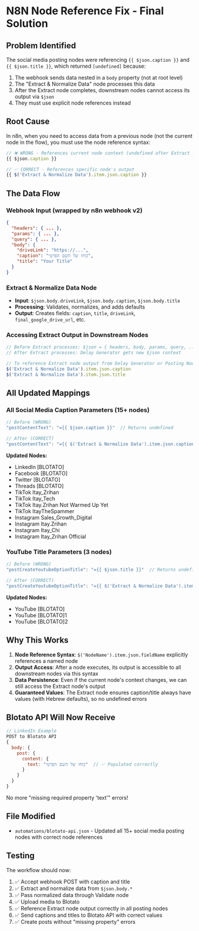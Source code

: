 # N8N Node Reference Fix - Final Solution

## Problem Identified
The social media posting nodes were referencing `{{ $json.caption }}` and `{{ $json.title }}`, which returned `[undefined]` because:

1. The webhook sends data nested in a `body` property (not at root level)
2. The "Extract & Normalize Data" node processes this data
3. After the Extract node completes, downstream nodes cannot access its output via `$json`
4. They must use explicit node references instead

## Root Cause
In n8n, when you need to access data from a previous node (not the current node in the flow), you must use the node reference syntax:

```javascript
// ❌ WRONG - References current node context (undefined after Extract node)
{{ $json.caption }}

// ✅ CORRECT - References specific node's output
{{ $('Extract & Normalize Data').item.json.caption }}
```

## The Data Flow

### Webhook Input (wrapped by n8n webhook v2)
```json
{
  "headers": { ... },
  "params": { ... },
  "query": { ... },
  "body": {
    "driveLink": "https://...",
    "caption": "כוחו של השם הפרטי",
    "title": "Your Title"
  }
}
```

### Extract & Normalize Data Node
- **Input**: `$json.body.driveLink`, `$json.body.caption`, `$json.body.title`
- **Processing**: Validates, normalizes, and adds defaults
- **Output**: Creates fields: `caption`, `title`, `driveLink`, `final_google_drive_url`, etc.

### Accessing Extract Output in Downstream Nodes
```javascript
// Before Extract processes: $json = { headers, body, params, query, ... }
// After Extract processes: Delay Generator gets new $json context

// To reference Extract node output from Delay Generator or Posting Nodes:
$('Extract & Normalize Data').item.json.caption
$('Extract & Normalize Data').item.json.title
```

## All Updated Mappings

### All Social Media Caption Parameters (15+ nodes)
```javascript
// Before (WRONG)
"postContentText": "={{ $json.caption }}"  // Returns undefined

// After (CORRECT)
"postContentText": "={{ $('Extract & Normalize Data').item.json.caption }}"
```

**Updated Nodes:**
- LinkedIn [BLOTATO]
- Facebook [BLOTATO]
- Twitter [BLOTATO]
- Threads [BLOTATO]
- TikTok Itay_Zrihan
- TikTok Itay_Tech
- TikTok Itay.Zrihan Not Warmed Up Yet
- TikTok ItayTheSpammer
- Instagram Sales_Growth_Digital
- Instagram Itay.Zrihan
- Instagram Itay_Chi
- Instagram Itay_Zrihan Official

### YouTube Title Parameters (3 nodes)
```javascript
// Before (WRONG)
"postCreateYoutubeOptionTitle": "={{ $json.title }}"  // Returns undefined

// After (CORRECT)
"postCreateYoutubeOptionTitle": "={{ $('Extract & Normalize Data').item.json.title }}"
```

**Updated Nodes:**
- YouTube [BLOTATO]
- YouTube [BLOTATO]1
- YouTube [BLOTATO]2

## Why This Works

1. **Node Reference Syntax**: `$('NodeName').item.json.fieldName` explicitly references a named node
2. **Output Access**: After a node executes, its output is accessible to all downstream nodes via this syntax
3. **Data Persistence**: Even if the current node's context changes, we can still access the Extract node's output
4. **Guaranteed Values**: The Extract node ensures caption/title always have values (with Hebrew defaults), so no undefined errors

## Blotato API Will Now Receive

```javascript
// LinkedIn Example
POST to Blotato API
{
  body: {
    post: {
      content: {
        text: "כוחו של השם הפרטי"  // ✅ Populated correctly
      }
    }
  }
}
```

No more "missing required property 'text'" errors!

## File Modified
- `automations/blotato-api.json` - Updated all 15+ social media posting nodes with correct node references

## Testing
The workflow should now:
1. ✅ Accept webhook POST with caption and title
2. ✅ Extract and normalize data from `$json.body.*`
3. ✅ Pass normalized data through Validate node
4. ✅ Upload media to Blotato
5. ✅ Reference Extract node output correctly in all posting nodes
6. ✅ Send captions and titles to Blotato API with correct values
7. ✅ Create posts without "missing property" errors
